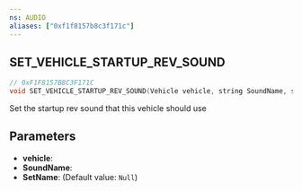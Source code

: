 ```yaml
---
ns: AUDIO
aliases: ["0xf1f8157b8c3f171c"]
---
```

## SET_VEHICLE_STARTUP_REV_SOUND

```c
// 0xF1F8157B8C3F171C
void SET_VEHICLE_STARTUP_REV_SOUND(Vehicle vehicle, string SoundName, string SetName);
```

Set the startup rev sound that this vehicle should use


## Parameters
* **vehicle**: 
* **SoundName**: 
* **SetName**: (Default value: `Null`)
